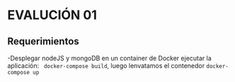 # EVALUCIÓN 01

## Requerimientos
-Desplegar nodeJS y mongoDB en un container de Docker
ejecutar la aplicación:  ` docker-compose build`, luego lenvatamos el contenedor `docker-compose up`
